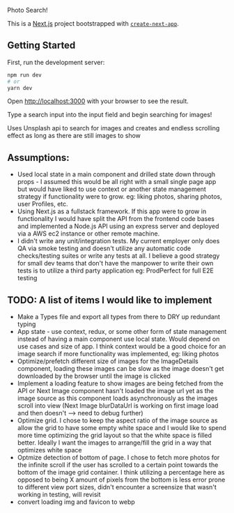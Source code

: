 Photo Search!

This is a [Next.js](https://nextjs.org/) project bootstrapped with [`create-next-app`](https://github.com/vercel/next.js/tree/canary/packages/create-next-app).

## Getting Started

First, run the development server:

```bash
npm run dev
# or
yarn dev
```

Open [http://localhost:3000](http://localhost:3000) with your browser to see the result.

Type a search input into the input field and begin searching for images!

Uses Unsplash api to search for images and creates and endless scrolling effect as long as there are still images to show

## Assumptions:

- Used local state in a main component and drilled state down through props - I assumed this would be all right with a small single page app but would have liked to use context or another state management strategy if functionality were to grow. eg: liking photos, sharing photos, user Profiles, etc.
- Using Next.js as a fullstack framework. If this app were to grow in functionality I would have split the API from the frontend code bases and implemented a Node.js API using an express server and deployed via a AWS ec2 instance or other remote machine.
- I didn't write any unit/integration tests. My current employer only does QA via smoke testing and doesn't utilize any automatic code checks/testing suites or write any tests at all. I believe a good strategy for small dev teams that don't have the manpower to write their own tests is to utilize a third party application eg: ProdPerfect for full E2E testing

## TODO: A list of items I would like to implement

- Make a Types file and export all types from there to DRY up redundant typing
- App state - use context, redux, or some other form of state management instead of having a main component use local state. Would depend on use cases and size of app. I think context would be a good choice for an image search if more functionality was implemented, eg: liking photos
- Optimize/prefetch different size of images for the ImageDetails component, loading these images can be slow as the image doesn't get downloaded by the browser until the image is clicked
- Implement a loading feature to show images are being fetched from the API or Next Image component hasn't loaded the image url yet as the image source as this component loads asynchronously as the images scroll into view (Next Image blurDataUrl is working on first image load and then doesn't --> need to debug further)
- Optimize grid. I chose to keep the aspect ratio of the image source as allow the grid to have some empty white space and I would like to spend more time optimizing the grid layout so that the white space is filled better. Ideally I want the images to arrange/fill the grid in a way that optimizes white space
- Optmize detection of bottom of page. I chose to fetch more photos for the infinite scroll if the user has scrolled to a certain point towards the bottom of the image grid container. I think utilizing a percentage here as opposed to being X amount of pixels from the bottom is less error prone to different view port sizes, didn't encounter a screensize that wasn't working in testing, will revisit
- convert loading img and favicon to webp
